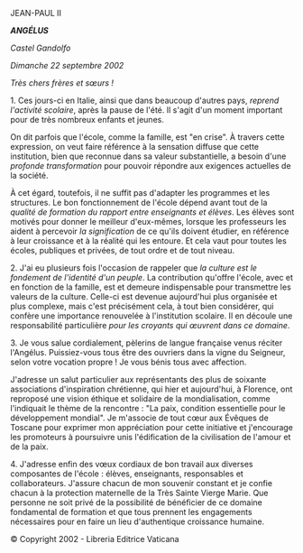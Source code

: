 JEAN-PAUL II

***ANGÉLUS***

*Castel Gandolfo*

*Dimanche 22 septembre 2002*

*Très chers frères et sœurs !*

1\. Ces jours-ci en Italie, ainsi que dans beaucoup d'autres pays, *reprend l'activité scolaire*, après la pause de l'été. Il s'agit d'un moment important pour de très nombreux enfants et jeunes.

On dit parfois que l'école, comme la famille, est "en crise". À travers cette expression, on veut faire référence à la sensation diffuse que cette institution, bien que reconnue dans sa valeur substantielle, a besoin d'une *profonde transformation* pour pouvoir répondre aux exigences actuelles de la société.

À cet égard, toutefois, il ne suffit pas d'adapter les programmes et les structures. Le bon fonctionnement de l'école dépend avant tout de la *qualité de formation du rapport entre enseignants et élèves*. Les élèves sont motivés pour donner le meilleur d'eux-mêmes, lorsque les professeurs les aident à percevoir *la signification* de ce qu'ils doivent étudier, en référence à leur croissance et à la réalité qui les entoure. Et cela vaut pour toutes les écoles, publiques et privées, de tout ordre et de tout niveau.

2\. J'ai eu plusieurs fois l'occasion de rappeler que *la culture est le fondement de l'identité d'un peuple*. La contribution qu'offre l'école, avec et en fonction de la famille, est et demeure indispensable pour transmettre les valeurs de la culture. Celle-ci est devenue aujourd'hui plus organisée et plus complexe, mais c'est précisément cela, à tout bien considérer, qui confère une importance renouvelée à l'institution scolaire. Il en découle une responsabilité particulière *pour les croyants qui œuvrent dans ce domaine*.

3\. Je vous salue cordialement, pèlerins de langue française venus réciter l'Angélus. Puissiez-vous tous être des ouvriers dans la vigne du Seigneur, selon votre vocation propre ! Je vous bénis tous avec affection.

J'adresse un salut particulier aux représentants des plus de soixante associations d'inspiration chrétienne, qui hier et aujourd'hui, à Florence, ont reproposé une vision éthique et solidaire de la mondialisation, comme l'indiquait le thème de la rencontre : "La paix, condition essentielle pour le développement mondial". Je m'associe de tout cœur aux Évêques de Toscane pour exprimer mon appréciation pour cette initiative et j'encourage les promoteurs à poursuivre unis l'édification de la civilisation de l'amour et de la paix.

4\. J'adresse enfin des vœux cordiaux de bon travail aux diverses composantes de l'école : élèves, enseignants, responsables et collaborateurs. J'assure chacun de mon souvenir constant et je confie chacun à la protection maternelle de la Très Sainte Vierge Marie. Que personne ne soit privé de la possibilité de bénéficier de ce domaine fondamental de formation et que tous prennent les engagements nécessaires pour en faire un lieu d'authentique croissance humaine.

© Copyright 2002 - Libreria Editrice Vaticana